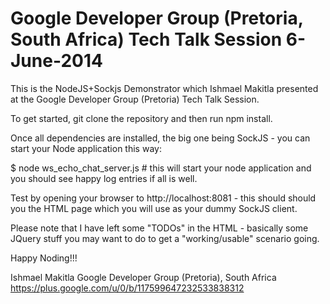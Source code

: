 Google Developer Group (Pretoria, South Africa) Tech Talk Session 6-June-2014
=======================

This is the NodeJS+Sockjs Demonstrator which Ishmael Makitla presented at the Google Developer Group (Pretoria) Tech Talk Session.

To get started, git clone the repository and then run npm install.

Once all dependencies are installed, the big one being SockJS - you can start your Node application this way:

$ node ws_echo_chat_server.js  # this will start your node application and you should see happy log entries if all is well.

Test by opening your browser to http://localhost:8081 - this should should you the HTML page which you will use as your dummy SockJS client.

Please note that I have left some "TODOs" in the HTML - basically some JQuery stuff you may want to do to get a "working/usable" scenario going.

Happy Noding!!!

Ishmael Makitla
Google Developer Group (Pretoria), South Africa
https://plus.google.com/u/0/b/117599647232533838312 


